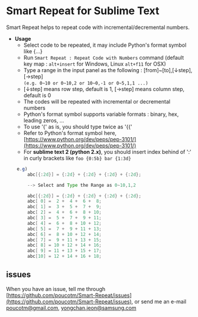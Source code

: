 # Smart Repeat for Sublime Text

Smart Repeat helps to repeat code with incremental/decremental numbers.

* **Usage**
	- Select code to be repeated, it may include Python's format symbol like {...}
	- Run `Smart Repeat : Repeat Code with Numbers` command (default key map : `alt+insert` for Windows, Linux `alt+f11` for OSX)
	- Type a range in the input panel as the following : [from]~[to],[↓step],[→step]  
	  ``(e.g. 0~10 or 0~10,2 or 10~0,-1 or 0~5,1,1 ...)``
	- [↓step] means row step, default is 1, [→step] means column step, default is 0
	- The codes will be repeated with incremental or decremental numbers
	- Python's format symbol supports variable formats : binary, hex, leading zeros, ...
	- To use '{' as is, you should type twice as '{{'
	- Refer to Python's format symbol here, [https://www.python.org/dev/peps/pep-3101/](https://www.python.org/dev/peps/pep-3101/)
	- For **sublime text 2 (python 2.x)**, you should insert index behind of ':' in curly brackets like `foo {0:5b} bar {1:3d}`

```java
	e.g)
		abc[{:2d}] = {:2d} + {:2d} + {:2d} + {:2d};

		--> Select and Type the Range as 0~10,1,2

		abc[{:2d}] = {:2d} + {:2d} + {:2d} + {:2d};
		abc[ 0] =  2 +  4 +  6 +  8;
		abc[ 1] =  3 +  5 +  7 +  9;
		abc[ 2] =  4 +  6 +  8 + 10;
		abc[ 3] =  5 +  7 +  9 + 11;
		abc[ 4] =  6 +  8 + 10 + 12;
		abc[ 5] =  7 +  9 + 11 + 13;
		abc[ 6] =  8 + 10 + 12 + 14;
		abc[ 7] =  9 + 11 + 13 + 15;
		abc[ 8] = 10 + 12 + 14 + 16;
		abc[ 9] = 11 + 13 + 15 + 17;
		abc[10] = 12 + 14 + 16 + 18;
```

## issues

When you have an issue, tell me through [https://github.com/poucotm/Smart-Repeat/issues](https://github.com/poucotm/Smart-Repeat/issues), or send me an e-mail poucotm@gmail.com, yongchan.jeon@samsung.com